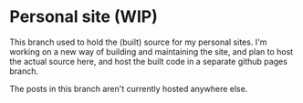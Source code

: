# Personal site (WIP)

This branch used to hold the (built) source for my personal sites. I'm working
on a new way of building and maintaining the site, and plan to host the actual
source here, and host the built code in a separate github pages branch.

The posts in this branch aren't currently hosted anywhere else.

